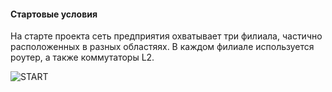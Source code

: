 #### Стартовые условия

На старте проекта сеть предприятия охватывает три филиала, частично расположенных в разных областяях. В каждом филиале используется роутер, а также коммутаторы L2. 

![START](https://github.com/user-attachments/assets/49469c73-6854-4895-8c6d-1f8182cd279f)
